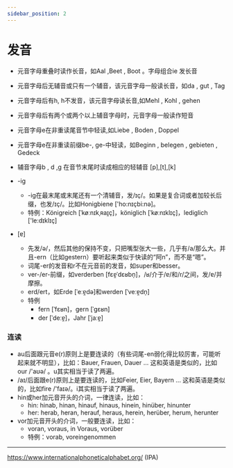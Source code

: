 ```yaml
---
sidebar_position: 2
---
```


# 发音

* 元音字母重叠时读作长音，如Aal ,Beet , Boot 。字母组合ie 发长音
* 元音字母后无辅音或只有一个辅音，该元音字母一般读长音，如da , gut , Tag 
* 元音字母后有h, h不发音，该元音字母读长音,如Mehl , Kohl , gehen
* 元音字母后有两个或两个以上辅音字母时，元音字母一般读作短音
* 元音字母e在非重读尾音节中轻读,如Liebe , Boden , Doppel
* 元音字母e在非重读前缀be-, ge-中轻读，如Beginn , belegen , gebieten , Gedeck 

 

* 辅音字母b , d ,g 在音节末尾时读成相应的轻辅音 [p],[t],[k]



* -ig
  * -ig在最末尾或末尾还有一个清辅音，发/ɪç/。如果是复合词或者加较长后缀，也发/ɪç/。比如Honigbiene ['ho:nɪçbi:nə]。
  * 特例：Königreich [ˈkøːnɪkˌʀaɪ̯ç]，königlich [ˈkøːnɪklɪç]，lediglich ['le:dɪklɪç]

* [ɐ]
  * 先发/ə/，然后其他的保持不变，只把嘴型张大一些，几乎有/a/那么大。并且-ern（比如gestern）要听起来类似于快读的“阿n”，而不是“嗯”。
  * 词尾-er的发音和r不在元音前的发音，如super和besser。
  * ver-/er-前缀，如verderben [fɛɐ̯ˈdɛʁbn̩]，/ʁ/介于/ɐ/和/r/之间，发/ɐ/并摩擦。
  * erd/ert，如Erde [ˈeːɐ̯də]和werden [ˈveːɐ̯dn̩]
  * 特例
    * fern [ˈfɛʁn]，gern [ˈgɛʁn]
    * der [ˈdeːɐ̯]，Jahr [ˈjaːɐ̯]

### 连读

* au后面跟元音e(r)原则上是要连读的（有些词尾-en弱化得比较厉害，可能听起来就不明显），比如：Bauer, Frauen, Dauer ... 这和英语是类似的，比如our /'aʊə/ 。u其实相当于读了两遍。
* /aɪ/后面跟e(r)原则上是要连读的，比如Feier, Eier, Bayern ... 这和英语是类似的，比如fire /'faɪə/。i其实相当于读了两遍。
* hin或her加元音开头的介词，一律连读，比如：
  * hin: hinab, hinan, hinauf, hinaus, hinein, hinüber, hinunter
  * her: herab, heran, herauf, heraus, herein, herüber, herum, herunter
* vor加元音开头的介词，一般要连读，比如：
  * voran, voraus, in Voraus, vorüber
  * 特例：vorab, voreingenommen

---

https://www.internationalphoneticalphabet.org/ (IPA)
